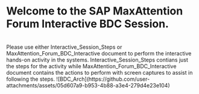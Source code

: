 <h1>Welcome to the SAP MaxAttention Forum Interactive BDC Session.</h1> <br>
Please use either Interactive_Session_Steps or MaxAttention_Forum_BDC_Interactive document to perform the interactive hands-on activity in the systems. Interactive_Session_Steps contians just the steps for the activity while MaxAttention_Forum_BDC_Interactive document contains the actions to perform with screen captures to assist in following the steps.
![BDC_Arch](https://github.com/user-attachments/assets/05d607a9-b953-4b88-a3e4-279d4e23e104)

